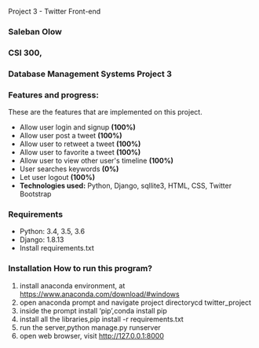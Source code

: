 Project 3 - Twitter Front-end 
### Saleban Olow 
### CSI 300, 
### Database Management Systems Project 3

### Features and progress: 
These are the features that are implemented on this project.
* Allow user login and signup <b>(100%)</b>
* Allow user post a tweet <b>(100%)</b>
* Allow user to retweet a tweet <b>(100%)</b>
* Allow user to favorite a tweet <b>(100%)</b>
* Allow user to view other user's timeline <b>(100%)</b>
* User searches keywords <b>(0%)</b>
* Let user logout <b>(100%)</b>
* <b>Technologies used:</b> Python, Django, sqllite3, HTML, CSS, Twitter Bootstrap

### Requirements 
* Python: 3.4, 3.5, 3.6 
* Django: 1.8.13 
* Install requirements.txt

### Installation How to run this program?

1. install anaconda environment, at https://www.anaconda.com/download/#windows 
2. open anaconda prompt and navigate project directorycd twitter_project 
3. inside the prompt install ‘pip’,conda install pip 
4. install all the libraries,pip install -r requirements.txt 
5. run the server,python manage.py runserver 
6. open web browser, visit http://127.0.0.1:8000
